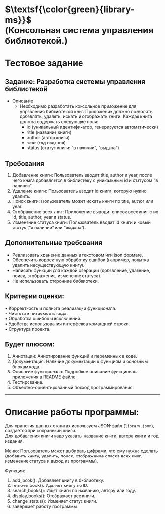 # $\textsf{\color{green}{library-ms}}$<br/>(Консольная система управления библиотекой.)
# Тестовое задание 
## Задание: Разработка системы управления библиотекой
- Описание
  - Необходимо разработать консольное приложение для управления библиотекой книг.
  Приложение должно позволять добавлять, удалять, искать и отображать книги.
  Каждая книга должна содержать следующие поля:
    -  id (уникальный идентификатор, генерируется автоматически)
    - title (название книги)
    - author (автор книги)
    - year (год издания)
    - status (статус книги: “в наличии”, “выдана”)

## Требования
1. Добавление книги: Пользователь вводит title, author и year, после чего книга добавляется в библиотеку с уникальным id и статусом “в наличии”.
2. Удаление книги: Пользователь вводит id книги, которую нужно удалить.
3. Поиск книги: Пользователь может искать книги по title, author или year.
4. Отображение всех книг: Приложение выводит список всех книг с их id, title, author, year и status.
5. Изменение статуса книги: Пользователь вводит id книги и новый статус (“в наличии” или “выдана”).

## Дополнительные требования
 - Реализовать хранение данных в текстовом или json формате.
 - Обеспечить корректную обработку ошибок (например, попытка удалить несуществующую книгу).
 - Написать функции для каждой операции (добавление, удаление, поиск, отображение, изменение статуса).
 - Не использовать сторонние библиотеки.

## Критерии оценки:
 • Корректность и полнота реализации функционала.<br/>
 • Чистота и читаемость кода.<br/>
 • Обработка ошибок и исключений.<br/>
 • Удобство использования интерфейса командной строки.<br/>
 • Структура проекта.

## Будет плюсом:
1. Аннотации: Аннотирование функций и переменных в коде.
2. Документация: Наличие документации к функциям и основным блокам кода.
3. Описание функционала: Подробное описание функционала приложения в README файле.
4. Тестирование.
5. Объектно-ориентированный подход программирования.

---
# Описание работы программы:
Для хранения данных о книгах используем JSON-файл (```library.json```), создаётся при сохранении книги.<br/>
Для добавления книги надо указать: название книги, автора книги и год издания.<br/>

Меню: Пользователь может выбирать цифрами, что ему нужно сделать (добавить книгу, удалить, поиск, отображение списка всех книг, изменение статуса и выход из программы).<br/>

Функции:
1. add_book(): Добавляет книгу в библиотеку.
2. remove_book(): Удаляет книгу по ID.
3. search_books(): Ищет книги по названию, автору или году.
4. display_books(): Отображает все книги.
5. change_status(): Изменяет статус книги.
6. завершает работу программы
